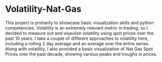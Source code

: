 # Volatility-Nat-Gas

This project is primarily to showcase basic visualization skills and python competencies. Volatility is an extremely relevant metric in trading, so I decided to measure out and visaulize volatility using spot prices over the past 10 years. I take a couple of different approaches to volatility here, including a rolling 2 day average and an average over the entire series. Along with volatility, I also provided a basic visualization of Nat Gas Spot Prices over the past decade, showing various peaks and troughs in prices.
